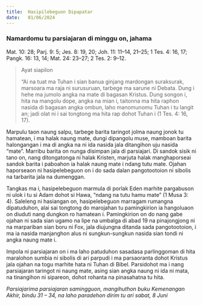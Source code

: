 ```yaml
---
title:  Hasipilebeguon Dipapatar
date:   01/06/2024
---
```


### Namardomu tu parsiajaran di minggu on, jahama
Mat. 10: 28; Parj. 9: 5; Jes. 8: 19, 20; Joh. 11: 11–14, 21–25; 1 Tes. 4: 16, 17; Pangk. 16: 13, 14; Mat. 24: 23–27; 2 Tes. 2: 9–12.

> <p>Ayat siapilon</p>
> “Ai na tuat ma Tuhan i sian banua ginjang mardongan suraksurak, marsoara ma raja ni surusuruan, tarbege ma sarune ni Debata. Dung i hehe ma jumolo angka na mate di bagasan Kristus. Dung songon i, hita na mangolu dope, angka na mian i, taitonna ma hita raphon nasida di bagasan angka ombun, laho manomunomu Tuhan i tu langit an; jadi olat ni i sai tongtong ma hita rap dohot Tuhan i (1 Tes. 4: 16, 17).

Marpulu taon naung salpu, tarbege barita taringot jolma naung jonok tu hamatean, i ma halak naung mate, dungi dipangolu muse, mamboan barita halongangan i ma di angka na ni ida nasida jala ditangihon uju nasida “mate”. Marribu barita on nunga disimpan jala di parsiajari. Di sandok sisik ni tano on, nang ditongatonga ni halak Kristen, marjuta halak manghaporseai sandok barita i paboahon ia halak naung mate i ndang tutu mate. Ojahan haporseaon ni hasipelebeguon on i do sada dalan pangotootoion ni sibolis na tarbarita jala na dumenggan.

Tangkas ma i, hasipelebeguon marmula di porlak Eden marhite pargabuson ni ulok i tu si Adam dohot si Hawa, “ndang na tutu hamu mate” (1 Musa 3: 4). Saleleng ni hasiangan on, hasipelebeguon marragam rumangna dipatuduhon, alai sai tongtong do marojahan tu pamingkirion ia hangoluaon on diuduti nang dungkon ro hamatean i. Pamingkirion on do nang gabe ojahan ni sada sian ugamo na lipe na umbalga di abad 19 na pinajongjong ni na marpariban sian boru ni Fox, jala diujungna ditanda sada pangotootoion, i ma ia nasida manjanghon alus ni sungkun-sungkun nasida sian tondi ni angka naung mate i.

Impola ni parsiajaran on i ma laho patuduhon sasadasa parlinggoman di hita maralohon sumbia ni sibolis di ari parpudi i ma parsaoranta dohot Kristus jala ojahan na togu marhite hata ni Tuhan di Bibel. Parsidohot ma i nang parsiajaran taringot ni naung mate, asing sian angka naung ni ida ni mata, na tinangihon ni sipareon, dohot rohanta na pinasahatna tu hita.

_Parsiajarima parsiajaran samingguon, mangihuthon buku Kemenangan Akhir, bindu 31 – 34, na laho paradehon dirim tu ari sabat, 8 Juni_